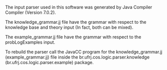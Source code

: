 The input parser used in this software was generated by Java Compiler Compiler (Version 7.0.2).

The knowledge_grammar.jj file have the grammar with respect to the knowledge base and theory input
(In fact, both can be mixed).

The example_grammar.jj file have the grammar with respect to the probLogExamples input.

To rebuild the parser call the JavaCC program for the knowledge_grammar.jj (example_grammar.jj) file inside the 
br.ufrj.cos.logic.parser.knowledge (br.ufrj.cos.logic.parser.example) package.
